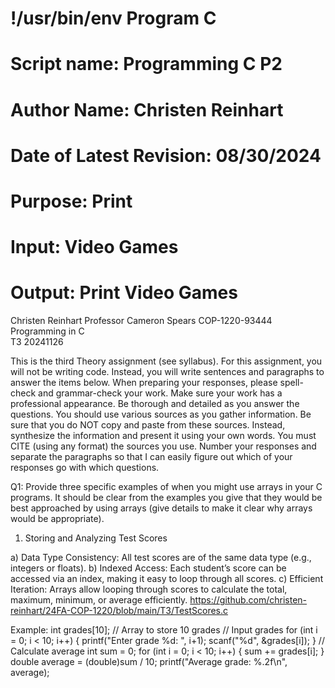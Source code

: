 # !/usr/bin/env Program C
# Script name: Programming C P2
# Author Name: Christen Reinhart
# Date of Latest Revision: 08/30/2024
# Purpose: Print
# Input: Video Games
# Output: Print Video Games

Christen Reinhart 
Professor Cameron Spears
COP-1220-93444 Programming in C  
T3
20241126

This is the third Theory assignment (see syllabus). For this assignment, you will not be writing code. Instead, you will write sentences and paragraphs to answer the items below. When preparing your responses, please spell-check and grammar-check your work. Make sure your work has a professional appearance. Be thorough and detailed as you answer the questions. You should use various sources as you gather information. Be sure that you do NOT copy and paste from these sources. Instead, synthesize the information and present it using your own words. You must CITE (using any format) the sources you use. Number your responses and separate the paragraphs so that I can easily figure out which of your responses go with which questions.

Q1: Provide three specific examples of when you might use arrays in your C programs. It should be clear from the examples you give that they would be best approached by using arrays (give details to make it clear why arrays would be appropriate).

1. Storing and Analyzing Test Scores

a) Data Type Consistency: All test scores are of the same data type (e.g., integers or floats).
b) Indexed Access: Each student’s score can be accessed via an index, making it easy to loop through all scores.
c) Efficient Iteration: Arrays allow looping through scores to calculate the total, maximum, minimum, or average efficiently.
https://github.com/christen-reinhart/24FA-COP-1220/blob/main/T3/TestScores.c

Example:
int grades[10]; // Array to store 10 grades
// Input grades
for (int i = 0; i < 10; i++) {
    printf("Enter grade %d: ", i+1);
    scanf("%d", &grades[i]);
}
// Calculate average
int sum = 0;
for (int i = 0; i < 10; i++) {
    sum += grades[i];
}
double average = (double)sum / 10;
printf("Average grade: %.2f\n", average);













